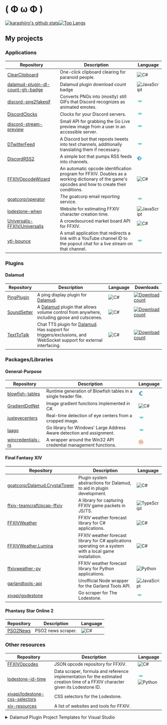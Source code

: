 # ( Φ ω Φ )
[![karashiiro's github stats](https://github-readme-stats-khaki-gamma.vercel.app/api?username=karashiiro&line_height=24&count_private=true)](https://github.com/anuraghazra/github-readme-stats)[![Top Langs](https://github-readme-stats-khaki-gamma.vercel.app/api/top-langs/?username=karashiiro&layout=compact&langs_count=8&exclude_repo=bingode,github-readme-stats&card_width=277)](https://github.com/anuraghazra/github-readme-stats)

## My projects

### Applications
Repository|Description|Language
---|---|---
[ClearClipboard](https://github.com/karashiiro/ClearClipboard)|One-click clipboard clearing for paranoid people.|![C#](programming_languages/csharp.png "C#")
[dalamud-plugin-dl-count-gh-badge](https://github.com/karashiiro/dalamud-plugin-dl-count-gh-badge)|Dalamud plugin download count badge|![JavaScript](programming_languages/javascript.png "JavaScript")
[discord-png2fakegif](https://github.com/karashiiro/discord-png2fakegif)|Converts PNGs into (mostly) still GIFs that Discord recognizes as animated emotes.|![Go](programming_languages/go.png "Go")
[DiscordClocks](https://github.com/karashiiro/DiscordClocks)|Clocks for your Discord servers.|![Go](programming_languages/go.png "Go")
[discord-stream-preview](https://github.com/karashiiro/discord-stream-preview)|Small API for grabbing the Go Live preview image from a user in an accessible server.|![Go](programming_languages/go.png "Go")
[DTwitterFeed](https://github.com/karashiiro/DTwitterFeed)|A Discord bot that reposts tweets into text channels, additionally translating them if necessary.|![Go](programming_languages/go.png "Go")
[DiscordRSS2](https://github.com/karashiiro/DiscordRSS2)|A simple bot that pumps RSS feeds into channels.|![F#](programming_languages/fsharp.png "F#")
[FFXIVOpcodeWizard](https://github.com/karashiiro/FFXIVOpcodeWizard)|An automatic opcode identification program for FFXIV. Doubles as a working dictionary of the game's opcodes and how to create their conditions.|![C#](programming_languages/csharp.png "C#")
[goatcorp/operator](https://github.com/goatcorp/operator)|*The* goatcorp email reporting service.|![Go](programming_languages/go.png "Go")
[lodestone-when](https://github.com/karashiiro/lodestone-when)|Website for estimating FFXIV character creation time.|![JavaScript](programming_languages/javascript.png "JavaScript")
[Universalis-FFXIV/Universalis](https://github.com/Universalis-FFXIV/Universalis)|A crowdsourced market board API for FFXIV.|![C#](programming_languages/csharp.png "C#")
[ytl-bounce](https://github.com/karashiiro/ytl-bounce)|A small application that redirects a link with a YouTube channel ID to the popout chat for a live stream on that channel. |![Go](programming_languages/go.png "Go")

### Plugins

#### Dalamud
Repository|Description|Language|Downloads
---|---|---|---
[PingPlugin](https://github.com/karashiiro/PingPlugin)|A ping display plugin for [Dalamud](https://github.com/goatcorp/Dalamud).|![C#](programming_languages/csharp.png "C#")|[![Download count](https://img.shields.io/endpoint?url=https://vz32sgcoal.execute-api.us-east-1.amazonaws.com/PingPlugin)](https://github.com/karashiiro/PingPlugin)
[SoundSetter](https://github.com/karashiiro/SoundSetter)|A [Dalamud](https://github.com/goatcorp/Dalamud) plugin that allows volume control from anywhere, including gpose and cutscenes.|![C#](programming_languages/csharp.png "C#")|[![Download count](https://img.shields.io/endpoint?url=https://vz32sgcoal.execute-api.us-east-1.amazonaws.com/SoundSetter)](https://github.com/karashiiro/SoundSetter)
[TextToTalk](https://github.com/karashiiro/TextToTalk)|Chat TTS plugin for [Dalamud](https://github.com/goatcorp/Dalamud). Has support for triggers/exclusions, and WebSocket support for external interfacing.|![C#](programming_languages/csharp.png "C#")|[![Download count](https://img.shields.io/endpoint?url=https://vz32sgcoal.execute-api.us-east-1.amazonaws.com/TextToTalk)](https://github.com/karashiiro/TextToTalk)

### Packages/Libraries

#### General-Purpose
Repository|Description|Language
---|---|---
[blowfish-tables](https://github.com/karashiiro/blowfish-tables)|Runtime generation of Blowfish tables in a single header file.|![C](programming_languages/c.png "C")
[GradientDotNet](https://github.com/karashiiro/GradientDotNet)|Image gradient functions implemented in C#.|![C#](programming_languages/csharp.png "C#")
[justeyecenters](https://github.com/karashiiro/justeyecenters)|Real-time detection of eye centers from a cropped image.|![Go](programming_languages/go.png "Go")
[laago](https://github.com/karashiiro/laago)|Go library for Windows' Large Address Aware detection and assignment.|![Go](programming_languages/go.png "Go")
[wincredentials-rs](https://github.com/karashiiro/wincredentials-rs)|A wrapper around the Win32 API credential management functions.|![Rust](programming_languages/rust.png "Rust")

#### Final Fantasy XIV
Repository|Description|Language
---|---|---
[goatcorp/Dalamud.CrystalTower](https://github.com/goatcorp/Dalamud.CrystalTower)|Plugin system abstractions for Dalamud, to aid in plugin development.|![C#](programming_languages/csharp.png "C#")
[ffxiv-teamcraft/pcap-ffxiv](https://github.com/ffxiv-teamcraft/pcap-ffxiv)|A library for capturing FFXIV game packets in JS/TS.|![TypeScript](programming_languages/typescript.png "TypeScript")
[FFXIVWeather](https://github.com/karashiiro/FFXIVWeather)|FFXIV weather forecast library for C# applications.|![C#](programming_languages/csharp.png "C#")
[FFXIVWeather.Lumina](https://github.com/karashiiro/FFXIVWeather.Lumina)|FFXIV weather forecast library for C# applications operating on a system with a local game installation.|![C#](programming_languages/csharp.png "C#")
[ffxivweather-py](https://github.com/karashiiro/ffxivweather-py)|FFXIV weather forecast library for Python applications.|![Python](programming_languages/python.png "Python")
[garlandtools-api](https://github.com/karashiiro/garlandtools-api)|Unofficial Node wrapper for the Garland Tools API.|![JavaScript](programming_languages/javascript.png "JavaScript")
[xivapi/godestone](https://github.com/xivapi/godestone)|Go scraper for The Lodestone.|![Go](programming_languages/go.png "Go")

#### Phantasy Star Online 2
Repository|Description|Language
---|---|---
[PSO2News](https://github.com/karashiiro/PSO2News)|PSO2 news scraper.|![C#](programming_languages/csharp.png "C#")

### Other resources

Repository|Description|Language
---|---|---
[FFXIVOpcodes](https://github.com/karashiiro/FFXIVOpcodes)|JSON opcode repository for FFXIV.|![C#](programming_languages/csharp.png "C#")
[lodestone-id-time](https://github.com/karashiiro/lodestone-id-time)|Data scraper, formula and reference implementation for the estimated creation time of a FFXIV character given its Lodestone ID.|![Go](programming_languages/go.png "Go")![Python](programming_languages/python.png "Python")
[xivapi/lodestone-css-selectors](https://github.com/xivapi/lodestone-css-selectors)|CSS selectors for the Lodestone.|
[xiv-resources](https://github.com/karashiiro/xiv-resources)|A list of websites and tools for FFXIV.|

<details>
  <summary>Dalamud Plugin Project Templates for Visual Studio</summary>
  <br>
  
Repository|Description|Language
---|---|---
[DalamudPluginProjectTemplate](https://github.com/karashiiro/DalamudPluginProjectTemplate)|An opinionated Visual Studio project template for [Dalamud](https://github.com/goatcorp/Dalamud) plugins, with attributes for more maintainable command setup and teardown.|![C#](programming_languages/csharp.png "C#")
[DalamudPluginVB](https://github.com/karashiiro/DalamudPluginVB)|An opinionated Visual Studio project template for [Dalamud](https://github.com/goatcorp/Dalamud) plugins, with attributes for more maintainable command setup and teardown.|![Visual Basic .NET](programming_languages/vb.png "Visual Basic .NET")
[DalamudPluginFSharp](https://github.com/karashiiro/DalamudPluginFSharp)|An opinionated Visual Studio project template for [Dalamud](https://github.com/goatcorp/Dalamud) plugins, with attributes for more maintainable command setup and teardown.|![F#](programming_languages/fsharp.png "F#")
[DalamudPluginPython](https://github.com/karashiiro/DalamudPluginPython)|A Visual Studio template for creating a new [Dalamud](https://github.com/goatcorp/Dalamud) plugin project in Python.|![C#](programming_languages/csharp.png "C#")![Python](programming_languages/python.png "Python")
[DalamudPluginLua](https://github.com/karashiiro/DalamudPluginLua)|A Visual Studio template for creating a new [Dalamud](https://github.com/goatcorp/Dalamud) plugin project in Lua.|![C#](programming_languages/csharp.png "C#")![Lua](programming_languages/lua.png "Lua")
</details>
